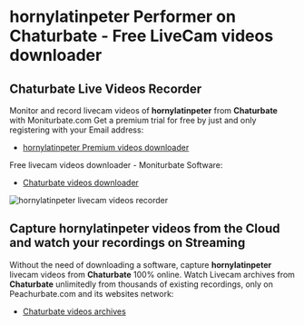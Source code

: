 # hornylatinpeter Performer on Chaturbate - Free LiveCam videos downloader

## Chaturbate Live Videos Recorder

Monitor and record livecam videos of **hornylatinpeter** from **Chaturbate** with Moniturbate.com
Get a premium trial for free by just and only registering with your Email address:
* [hornylatinpeter Premium videos downloader](https://moniturbate.com/request-demo-licence-key.html)

Free livecam videos downloader - Moniturbate Software:
* [Chaturbate videos downloader](https://moniturbate.com/moniturbate-download-software.html)

![hornylatinpeter livecam videos recorder](https://peachurnet.com/templates/moniturbate-software.png)


## Capture hornylatinpeter videos from the Cloud and watch your recordings on Streaming

Without the need of downloading a software, capture **hornylatinpeter** livecam videos from **Chaturbate** 100% online.
Watch Livecam archives from **Chaturbate** unlimitedly from thousands of existing recordings, only on Peachurbate.com and its websites network:
* [Chaturbate videos archives](https://peachurnet.com/)